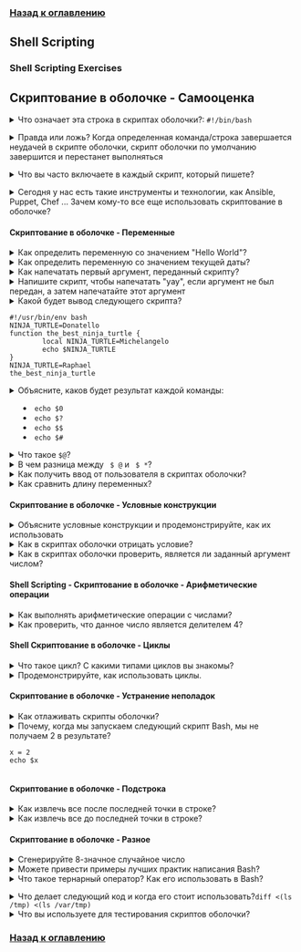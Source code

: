 ### [Назад к оглавлению](../../README.md)

## Shell Scripting

### Shell Scripting Exercises


## Скриптование в оболочке - Самооценка

<details>
<summary>Что означает эта строка в скриптах оболочки?: <code>#!/bin/bash</code></summary><br><b>


`#!/bin/bash`  — это шебанг (shebang)

/bin/bash — это наиболее распространенная оболочка, используемая в качестве оболочки по умолчанию для входа пользователя в систему Linux. Название оболочки — это акроним для Bourne-again shell. Bash может выполнять подавляющее большинство скриптов и поэтому широко используется, поскольку обладает большим набором возможностей, хорошо разработан и имеет лучшую синтаксис.

</b></details>

<details>
<summary>Правда или ложь? Когда определенная команда/строка завершается неудачей в скрипте оболочки, скрипт оболочки по умолчанию завершится и перестанет выполняться</summary><br><b>

Зависит от языка и настроек.
Если скрипт написан на Bash, то это утверждение истинно. Когда скрипт, написанный на Bash, не удается выполнить определенную команду, он продолжает работать и выполнит все остальные команды, указанные после той команды, которая завершилась неудачей.

Чаще всего мы хотим, чтобы произошло наоборот. Чтобы Bash завершался, когда определенная команда не удалась, используйте 'set -e' в вашем скрипте.
</b></details>

<details>
<summary>Что вы часто включаете в каждый скрипт, который пишете?</summary><br><b>

Несколько примеров:

Комментарии о том, как его запустить и/или что он делает
Если это скрипт оболочки, добавление "set -e", так как я хочу, чтобы скрипт завершался, если определенная команда не удалась
У вас может быть совершенно другой ответ. Это зависит только от вашего опыта и предпочтений.
</b></details>

<details>
<summary>Сегодня у нас есть такие инструменты и технологии, как Ansible, Puppet, Chef ... Зачем кому-то все еще использовать скриптование в оболочке?</summary><br><b>

 * Скорость
 * Гибкость
 * Модуль, который нам нужен, не существует (возможно, это слабая точка, так как большинство технологий управления конфигурацией позволяет использовать так называемый "shell" модуль)
 * Мы передаем скрипты клиентам, которые не имеют доступа к публичной сети и не обязательно имеют Ansible установленным на своих системах.
</b></details>

#### Скриптование в оболочке - Переменные

<details>
<summary>Как определить переменную со значением "Hello World"?</summary><br><b>

`HW="Hello World`
</b>
</details>

<details>
<summary>Как определить переменную со значением текущей даты?</summary><br><b>

`DATE=$(date)`
</b>
</details>

<details>
<summary>Как напечатать первый аргумент, переданный скрипту?</summary><br><b>

`echo $1`

</b>
</details>

<details>
<summary>Напишите скрипт, чтобы напечатать "yay", если аргумент не был передан, а затем напечатайте этот аргумент</summary><br><b>

```
echo "${1:-yay}"
```
</b>
</details>

<details>
<summary>Какой будет вывод следующего скрипта?

```
#!/usr/bin/env bash
NINJA_TURTLE=Donatello
function the_best_ninja_turtle {
        local NINJA_TURTLE=Michelangelo
        echo $NINJA_TURTLE
}
NINJA_TURTLE=Raphael
the_best_ninja_turtle
```
</summary><br><b>
Michelangelo
</b>
</details>

<details>
  <summary>Объясните, каков будет результат каждой команды:

  * <code>echo $0</code>
  * <code>echo $?</code>
  * <code>echo $$</code>
  * <code>echo $#</code>
  </summary>
  <b>Результат выполнения команд в данном скрипте:</b>
  
```
bash script.sh arg1 arg2
```
  <p>Результат выполнения команд будет следующим:</p>
  <p><code>echo $0</code> → script.sh (или bash, если запущено напрямую)
  <p><code>echo $?</code> → 0 (если предыдущий код завершился успешно)</p>
  <p><code>echo $$</code> → 12345 (PID текущего процесса, например)</p>
  <p><code>echo $#</code> → 2 (количество аргументов, переданных скрипту)</p>
</details>

<details>
<summary>Что такое <code>$@</code>?</summary><br>
<p>Важно отметить, что <code>$@</code> и <code>$*</code> — это разные вещи:</p>
<ul>
    <li><code>"$@"</code>: Каждый аргумент обрабатывается отдельно. Если вы используете <code>"$@"</code>, это означает, что каждый аргумент будет передан отдельно, сохраняя пробелы, если они есть.</li>
    <li><code>"$*"</code>: Все аргументы объединяются в одну строку. Если вы используете <code>"$*"</code>, то они будут объединены в строку, и пробелы заменятся на единственный пробел.</li>
</ul>
<pre>
#!/bin/bash
echo "All arguments: $@"
</pre>

<p>Если вы выполните этот скрипт, передав ему несколько аргументов:</p>
<pre>
bash myscript.sh arg1 "arg2 with spaces" arg3
</pre>

<p>Вывод будет:</p>
<pre>
All arguments: arg1 arg2 with spaces arg3
</pre></details>

<details>
<summary>В чем разница между <code> $ @</code> и <code> $ *</code>?</summary><br>

`$@` — это массив всех аргументов, переданных скрипту.<br> 
`$*` — это одна строка всех аргументов, переданных скрипту.
</details>

<details>
<summary>Как получить ввод от пользователя в скриптах оболочки?</summary><br><b>

Используя ключевое слово <code>read</code>, например, <code>read x</code> будет ожидать ввод пользователя и сохранит его в переменной x.
</b>
</details>

<details>
<summary>Как сравнить длину переменных?</summary><br><b>

```
if [ ${#1} -ne ${#2} ]; then
    ...
```
</b></details>

#### Скриптование в оболочке - Условные конструкции

<details>
<summary>Объясните условные конструкции и продемонстрируйте, как их использовать</summary><br><b>
</b></details>

<details>
<summary>Как в скриптах оболочки отрицать условие?</summary><br><b>
</b></details>

<details>
<summary>Как в скриптах оболочки проверить, является ли заданный аргумент числом?</summary><br><b>

```
regex='^[0-9]+$'
if [[ ${var//*.} =~ $regex ]]; then
...
```
</b></details>

#### Shell Scripting - Скриптование в оболочке - Арифметические операции

<details>
<summary>Как выполнять арифметические операции с числами?</summary><br><b>

Один из способов: `$(( 1 + 2 ))`<br>
Другой способ: `expr 1 + 2`
</b>
</details>

<details>
<summary>Как проверить, что данное число является делителем 4?</summary><br><b>

`if [ $(($1 % 4)) -eq 0 ]; then`
</b>
</details>

#### Shell Скриптование в оболочке - Циклы

<details>
<summary>Что такое цикл? С какими типами циклов вы знакомы?</summary><br><b>
</b></details>

<details>
<summary>Продемонстрируйте, как использовать циклы.</summary><br><b>
</b></details>

#### Скриптование в оболочке - Устранение неполадок

<details>
<summary>Как отлаживать скрипты оболочки?</summary><br><b>

Ответ зависит от языка, который вы используете для написания своих скриптов. Если, например, используется Bash:

  * Добавляя -x к скрипту, который я запускаю в Bash
  * Добро старый способ — добавление операторов echo

Если Python, то использование pdb очень полезно.
</b>
</details>

<details>
<summary>Почему, когда мы запускаем следующий скрипт Bash, мы не получаем 2 в результате?

```
x = 2
echo $x
```
</summary><br><b>

Должно быть `x=2`
</b>
</details>

#### Скриптование в оболочке - Подстрока

<details>
<summary>Как извлечь все после последней точки в строке?</summary><br><b>

`${var//*.}`
</b>
</details>

<details>
<summary>Как извлечь все до последней точки в строке?</summary><br><b>

`${var%.*}`
</b>
</details>

#### Скриптование в оболочке - Разное

<details>
<summary>Сгенерируйте 8-значное случайное число</summary><br><b>

`shuf -i 9999999-99999999 -n 1`
</b>
</details>

<details>
<summary>Можете привести примеры лучших практик написания Bash?</summary><br><b>
</b>
</details>

<details>
<summary>Что такое тернарный оператор? Как его использовать в Bash?</summary><br><b>

Это краткий способ использования конструкции if/else. Пример:

`[[ $a = 1 ]] && b="yes, equal" || b="nope"`
</b></details>

<details>
<summary>Что делает следующий код и когда его стоит использовать?<code>diff <(ls /tmp) <(ls /var/tmp)</code></summary><br>
Это называется 'замена процессов' (process substitution). Это позволяет передавать вывод одной команды другой команде, когда использование конвейера <code>|</code> невозможно. Это может быть полезно, когда команда не поддерживает <code>STDIN</code> или вам нужен вывод нескольких команд. https://superuser.com/a/1060002/167769 </details>
</details>

<details>
<summary>Что вы используете для тестирования скриптов оболочки?</summary><br><b>

bats
</b></details>
### [Назад к оглавлению](../../README.md)